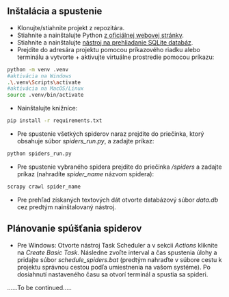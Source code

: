 
## Inštalácia a spustenie

* Klonujte/stiahnite projekt z repozitára.
* Stiahnite a nainštalujte Python [z oficiálnej webovej stránky](https://www.python.org/downloads/).
* Stiahnite a nainštalujte [nástroj na prehliadanie SQLite databáz](https://sqlitebrowser.org/dl/).
* Prejdite do adresára projektu pomocou príkazového riadku alebo terminálu a vytvorte + aktivujte virtuálne prostredie pomocou príkazu:

```bash
python -m venv .venv
#aktivácia na Windows
.\.venv\Scripts\activate
#aktivácia na MacOS/Linux
source .venv/bin/activate
```
* Nainštalujte knižníce:
```bash
pip install -r requirements.txt
```
* Pre spustenie všetkých spiderov naraz prejdite do priečinka, ktorý obsahuje súbor *spiders_run.py*, a zadajte príkaz:
```bash
python spiders_run.py
```
* Pre spustenie vybraného spidera prejdite do priečinka */spiders* a zadajte príkaz (nahradíte *spider_name* názvom spidera):
```bash
scrapy crawl spider_name
```
* Pre prehľad získaných textových dát otvorte databázový súbor *data.db* cez predtým nainštalovaný nástroj.
## Plánovanie spúšťania spiderov
* Pre Windows: Otvorte nástroj Task Scheduler a v sekcii *Actions* kliknite na *Create Basic Task*. Následne zvoľte interval a čas spustenia úlohy a pridajte súbor *schedule_spiders.bat* (predtým nahraďte v súbore cestu k projektu správnou cestou podľa umiestnenia na vašom systéme). Po dosiahnutí nastaveného času sa otvorí terminál a spustia sa spideri.

......To be continued.....
